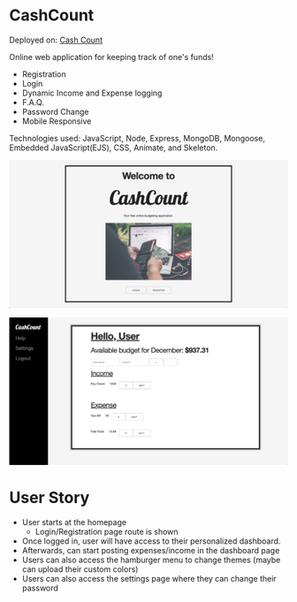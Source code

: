 # CashCount

Deployed on: 
[Cash Count](https://cashcountapp.herokuapp.com/)

Online web application for keeping track of one's funds!  

- Registration
- Login
- Dynamic Income and Expense logging
- F.A.Q.
- Password Change
- Mobile Responsive

Technologies used: JavaScript, Node, Express, MongoDB, Mongoose, Embedded JavaScript(EJS), CSS, Animate, and Skeleton. 

![alt home page](public/images/pic1.png)
 
![alt dashboard](public/images/pic3.png)
 
# User Story 
- User starts at the homepage
	- Login/Registration page route is shown
- Once logged in, user will have access to their personalized dashboard.
- Afterwards, can start posting expenses/income in the dashboard page
- Users can also access the hamburger menu to change themes (maybe can upload their custom colors)
- Users can also access the settings page where they can change their password
